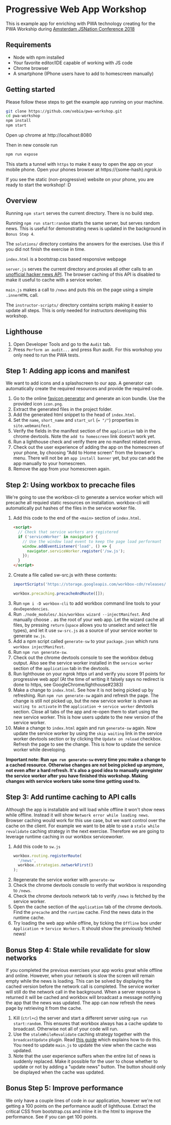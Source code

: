 # Progressive Web App Workshop
This is example app for enriching with PWA technology creating for the PWA Workship during 
[Amsterdam JSNation Conference 2018](https://amsterdamjs.com/)

## Requirements
* Node with npm installed
* Your favorite editor/IDE capable of working with JS code
* Chrome browser
* A smartphone (IPhone users have to add to homescreen manually)

## Getting started
Please follow these steps to get the example app running on your machine.

```bash
git clone https://github.com/xebia/pwa-workshop.git
cd pwa-workshop
npm install
npm start
```
Open up chrome at http://localhost:8080

Then in new console run
```bash
npm run expose
```

This starts a tunnel with `https` to make it easy to open the app on your mobile phone. Open your phones browser at 
https://{some-hash}.ngrok.io

If you see the static (non-progressive) website on your phone, you are ready to start the workshop! :D

## Overview
Running `npm start` serves the current directory. There is no build step.

Running `npm run start:random` starts the same server, but serves random news. This is useful for demonstrating news is
updated in the background in `Bonus Step 4`.

The `solutions/` directory contains the answers for the exercises. Use this if you did not finish the exercise in 
time.

`index.html` is a bootstrap.css based responsive webpage

`server.js` serves the current directory and proxies all other calls to an 
[unofficial hacker news API](https://github.com/cheeaun/node-hnapi). The browser caching of this API is disabled to 
make it useful to cache with a service worker.

`main.js` makes a call to `/news` and puts this on the page using a simple `.innerHTML` call.

The `instructor-scripts/` directory contains scripts making it easier to update all steps. This is only needed for 
instructors developing this workshop.

## Lighthouse
1. Open Developer Tools and go to the `Audit` tab.
2. Press `Perform an audit...` and press Run audit. For this workshop you only need to run the PWA tests.

## Step 1: Adding app icons and manifest

We want to add icons and a splashscreen to our app. A generator can automatically create the required resources and 
provide the required code.

1. Go to the online [favicon generator](https://realfavicongenerator.net/) and generate an icon bundle. Use the 
provided icon `icon.png`.
2. Extract the generated files in the project folder.
3. Add the generated html snippet to the head of `index.html`.
4. Set the `name`, `short_name` and `start_url` (`= "/"`) properties in `site.webmanifest`.
5. Verify the fields in the manifest section of the `application` tab in the chrome devtools. Note the 
`add to homescreen` link doesn't work yet.
6. Run a lighthouse check and verify there are no manifest related errors.
7. Check out the user experience of adding the app on the homescreen of your phone, by choosing "Add to Home screen" 
from the browser's menu. There will not be an `app install banner` yet, but you can add the app manually to your 
homescreen.
8. Remove the app from your homescreen again.

## Step 2: Using workbox to precache files
We're going to use the workbox-cli to generate a service worker which will precache all requied static resources on 
installation. workbox-cli will automatically put hashes of the files in the service worker file.
1. Add this code to the end of the `<main>` section of `index.html`.
    ```html
    <script>
      // Check that service workers are registered
      if ('serviceWorker' in navigator) {
        // Use the window load event to keep the page load performant
        window.addEventListener('load', () => {
          navigator.serviceWorker.register('/sw.js');
        });
      }
    </script>
    ```
2. Create a file called sw-src.js with these contents:
    ```js
    importScripts('https://storage.googleapis.com/workbox-cdn/releases/3.2.0/workbox-sw.js');

    workbox.precaching.precacheAndRoute([]);
    ```
3. Run `npm i -D workbox-cli` to add workbox command line tools to your `devDependencies`.
4. Run `./node_modules/.bin/workbox wizard --injectManifest`. And manually choose `.` as the root of your web app.
Let the wizard cache all files, by pressing `return` (`space` allows you to unselect and select file types), and let it 
use `sw-src.js` as a source of your service worker to generate `sw.js`.
5. Add a npm script called `generate-sw` to your `package.json` which runs `workbox injectManifest`.
6. Run `npm run generate-sw`.
7. Check out the chrome devtools console to see the workbox debug output. Also see the service worker installed in the 
`service worker` section of the `application` tab in the devtools.
8. Run lighthouse on your ngrok https url and verify you score 91 points for progressive web app! (At the time of 
writing it falsely says no redirect is done to https, see GoogleChrome/lighthouse#2383)
9. Make a change to `index.html`. See how it is not being picked up by refreshing. Run `npm run generate-sw` again and
  refresh the page. The change is still not picked up, but the new service worker is shown as `waiting to activate` in
the `application` -> `service worker` devtools section. Close all tabs of the app and re-open them to start using the
new service worker. This is how users update to the new version of the service worker.
10. Make a change to `index.html` again and run `generate-sw` again. Now update the service worker by using the 
`skip waiting` link in the service worker devtools section or by clicking the `Update on reload` checkbox. Refresh the 
page to see the change. This is how to update the service worker while developing.

**Important note: Run `npm run generate-sw` every time you make a change to a cached resource. Otherwise changes are not 
being picked up anymore, not even after a hard refresh. It's also a good idea to manually unregister the service worker 
after you have finished this workshop. Making changes with service workers take some time getting used to.**


## Step 3: Add runtime caching to API calls
Although the app is installable and will load while offline it won't show news while offline. Instead it will show 
`Network error while loading news`. Browser caching would work for this use case, but we want control over the cache on 
the client. For example we want to be able to use a `stale while revalidate` caching strategy in the next exercise.
Therefore we are going to leverage runtime caching in our workbox serviceworker.

1. Add this code to `sw.js`
    ```js
    workbox.routing.registerRoute(
      '/news',
      workbox.strategies.networkFirst()
    );
    ```
2. Regenerate the service worker with `generate-sw`
3. Check the chrome devtools console to verify that workbox is responding to `/news`.
4. Check the chrome devtools network tab to verify `/news` is fetched by the service worker.
5. Open the cache section of the `application` tab of the chrome devtools. Find the `precache` and the `runtime` cache.
Find the news data in the runtime cache.
6. Try loading the web app while offline, by ticking the `Offline` box under `Application` -> `Service Workers`. It 
should show the previously fetched news!


## Bonus Step 4: Stale while revalidate for slow networks
If you completed the previous exercises your app works great while offline and online. However, when your network is 
slow the screen will remain empty while the news is loading. This can be solved by displaying the cached version before 
the network call is completed. The service worker will still do the network call in the background. When a server 
response is returned it will be cached and workbox will broadcast a message notifying the app that the news was updated.
The app can now refresh the news page by retrieving it from the cache.

1. Kill (`ctrl+c`) the server and start a different server using `npm run start:random`. This ensures that workbox 
always has a cache update to broadcast. Otherwise not all of your code will run.
2. Use the `staleWhileRevalidate` caching strategy together with the `broadcastUpdate` plugin. Read 
[this guide](https://developers.google.com/web/tools/workbox/modules/workbox-broadcast-cache-update) which explains how
to do this. You need to update `main.js` to update the view when the cache was updated.
3. Note that the user experience suffers when the entire list of news is suddenly replaced. Make it possible for the
user to chose whether to update or not by adding a "update news" button. The button should only be displayed when the
cache was updated.

## Bonus Step 5: Improve performance
We only have a couple lines of code in our application, however we're not getting a 100 points on the performance audit
of lighthouse. Extract the critical CSS from bootstrap.css and inline it in the html to improve the performance. See if 
you can get 100 points.

